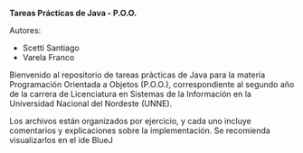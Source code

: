 **Tareas Prácticas de Java - P.O.O.**

Autores:
 * Scetti Santiago
 * Varela Franco

Bienvenido al repositorio de tareas prácticas de Java para la materia Programación Orientada a Objetos (P.O.O.), correspondiente al segundo año de la carrera de Licenciatura en Sistemas de la Información en la Universidad Nacional del Nordeste (UNNE).

Los archivos están organizados por ejercicio, y cada uno incluye comentarios y explicaciones sobre la implementación.
Se recomienda visualizarlos en el ide BlueJ

